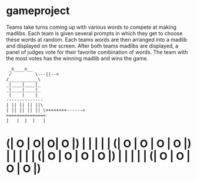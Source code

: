 # gameproject

Teams take turns coming up with various words to compete at making madlibs. Each team is given several prompts in which they get to choose these words at random. Each teams words are then arranged into a madlib and displayed on the screen. After both teams madlibs are displayed, a panel of judges vote for their favorite combination of words. The team with the most votes has the winning madlib and wins the game.

     _n____n__
     /         \---||--<
    /___________\
    _|____|____|_
    _|____|____|_
     |    |    |
    --------------
    | || || || ||\
    | || || || || \++++++++------<
    ===============
    |   |  |  |   |
   (| O | O| O| O |)
   |   |   |   |   |
  (| O | O | O | O |)
   |   |   |   |    |
 (| O |  O | O  | O |)
  |   |    |    |    |
 (| O |  O |  O |  O |)
 ======================
 
